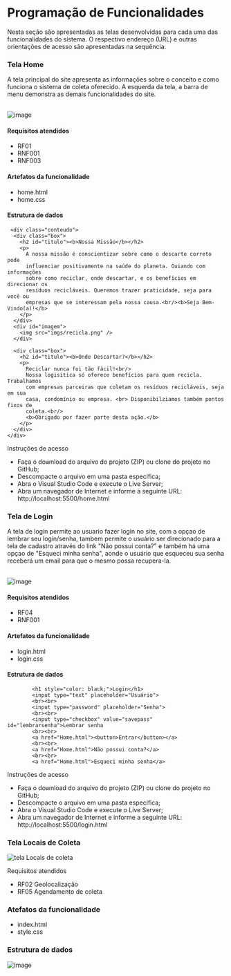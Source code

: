 # Programação de Funcionalidades
Nesta seção são apresentadas as telas desenvolvidas para cada uma das funcionalidades do sistema. O respectivo endereço (URL) e outras orientações de acesso são apresentadas na sequência.


<h3> Tela Home</h3>
A tela principal do site apresenta as informações sobre o conceito e como funciona o sistema de coleta oferecido.
A esquerda da tela, a barra de menu demonstra as demais funcionalidades do site.
<br><br>

![image](https://user-images.githubusercontent.com/100734910/168500443-e88d257e-04ed-49b4-b434-2d538b1bca09.png)


<h4>Requisitos atendidos</h4>

- RF01
- RNF001
- RNF003

<h4>Artefatos da funcionalidade</h4>

- home.html
- home.css

<h4>Estrutura de dados</h4>

     <div class="conteudo">
      <div class="box">
        <h2 id="titulo"><b>Nossa Missão</b></h2>
        <p>
          A nossa missão é conscientizar sobre como o descarte correto pode
          influenciar positivamente na saúde do planeta. Guiando com informações
          sobre como reciclar, onde descartar, e os benefícios em direcionar os
          resíduos recicláveis. Queremos trazer praticidade, seja para você ou
          empresas que se interessam pela nossa causa.<br/><b>Seja Bem-Vindo(a)!</b>
        </p>
      </div>
      <div id="imagem">
        <img src="imgs/recicla.png" />
      </div>
  
      <div class="box">
        <h2 id="titulo"><b>Onde Descartar?</b></h2>
        <p>
          Reciclar nunca foi tão fácil!<br/>
          Nossa logisitica só oferece benefícios para quem recicla. Trabalhamos
          com empresas parceiras que coletam os resíduos recicláveis, seja em sua
          casa, condomínio ou empresa. <br> Disponibilziamos também pontos fixos de
          coleta.<br/>
          <b>Obrigado por fazer parte desta ação.</b>
        </p>
      </div>
    </div>


Instruções de acesso

- Faça o download do arquivo do projeto (ZIP) ou clone do projeto no GitHub;
- Descompacte o arquivo em uma pasta específica;
- Abra o Visual Studio Code e execute o Live Server;
- Abra um navegador de Internet e informe a seguinte URL:
http://localhost:5500/home.html 

<h3> Tela de Login</h3>
A tela de login permite ao usuario fazer login no site, com a opçao de lembrar seu login/senha, tambem permite o usuário ser direcionado para a tela de cadastro através do link "Não possui conta?" e também há uma opçao de "Esqueci minha senha", aonde o usuário que esqueceu sua senha receberá um email para que o mesmo possa recupera-la.
<br><br>

![image](https://user-images.githubusercontent.com/100742971/168402014-64c7768c-677a-4be1-a2cf-20e8c8db6715.png)

<h4>Requisitos atendidos</h4>

- RF04
- RNF001

<h4>Artefatos da funcionalidade</h4>

- login.html
- login.css

<h4>Estrutura de dados</h4>

            <h1 style="color: black;">Login</h1>
            <input type="text" placeholder="Usuário">
            <br><br>
            <input type="password" placeholder="Senha">
            <br><br>
            <input type="checkbox" value="savepass" id="lembrarsenha">Lembrar senha
            <br><br>
            <a href="Home.html"><button>Entrar</button></a>
            <br><br>
            <a href="Home.html">Não possui conta?</a>
            <br><br>
            <a href="Home.html">Esqueci minha senha</a>

Instruções de acesso

- Faça o download do arquivo do projeto (ZIP) ou clone do projeto no GitHub;
- Descompacte o arquivo em uma pasta específica;
- Abra o Visual Studio Code e execute o Live Server;
- Abra um navegador de Internet e informe a seguinte URL:
http://localhost:5500/login.html 

<h3>Tela Locais de Coleta</h3>
     
![tela Locais de coleta](https://user-images.githubusercontent.com/101470892/168505416-961a1e26-156c-4f23-83ee-78ae81a79ad8.png)
    
Requisitos atendidos   

- RF02 Geolocalização
- RF05 Agendamento de coleta

<h3>Atefatos da funcionalidade</h3>

- index.html
- style.css

<h3>Estrutura de dados</h3>

![image](https://user-images.githubusercontent.com/101470892/168506773-fbec8488-be00-400d-9912-161c709a8b95.png)








